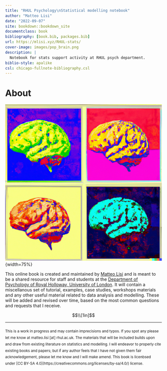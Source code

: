 ```yaml
--- 
title: "RHUL Psychology\nStatistical modelling notebook"
author: "Matteo Lisi"
date: "2022-09-07"
site: bookdown::bookdown_site
documentclass: book
bibliography: [book.bib, packages.bib]
url: https://mlisi.xyz/RHUL-stats/
cover-image: images/pop_brain.png
description: |
  Notebook for stats support activity at RHUL psych department.
biblio-style: apalike
csl: chicago-fullnote-bibliography.csl
---
```


# About

![Pop-art brain according to [Dall-E](https://labs.openai.com/s/Zr8sPS7hl9f6hZRKtQhrbTzO).](images/pop_brain.png){width=75%}

This online book is created and maintained by [Matteo Lisi](https://mlisi.xyz/) and is meant to be a shared resource for staff and students at the [Department of Psychology of Royal Holloway, University of London](https://www.royalholloway.ac.uk/research-and-teaching/departments-and-schools/psychology/). It will contain a miscellanous set of tutorial, examples, case studies, workshops materials and any other useful material related to data analysis and modelling. These will be added and revised over time, based on the most common questions and requests that I receive.

$$\\[1in]$$

---

<sub>
This is a work in progress and may contain imprecisions and typos. If you spot any please let me know at matteo.lisi [at] rhul.ac.uk.
The materials that will be included builds upon and draw from existing literature on statistics and modelling. I will endeavor to properly cite existing books and papers; but if any author feels that I have not given them fair acknowledgement, please let me know and I will make amend. This book is licenbsed under [CC BY-SA 4.0](https://creativecommons.org/licenses/by-sa/4.0/) license.
</sub>




